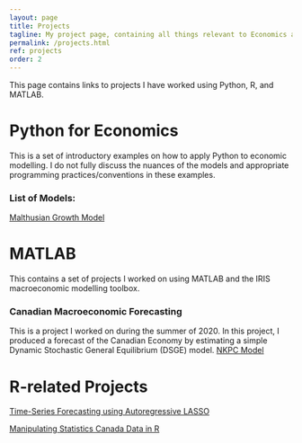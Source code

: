 ```yaml
---
layout: page
title: Projects
tagline: My project page, containing all things relevant to Economics and not.
permalink: /projects.html
ref: projects
order: 2
---
```

This page contains links to projects I have worked using Python, R, and MATLAB.

# Python for Economics
This is a set of introductory examples on how to apply Python to economic modelling. I do not fully discuss the nuances of the models and appropriate programming practices/conventions in these examples. 

### List of Models:
[Malthusian Growth Model](https://github.com/lj-valencia/Python-for-Macroeconomics/blob/master/Malthusian%20Model.ipynb)

# MATLAB
This contains a set of projects I worked on using MATLAB and the IRIS macroeconomic modelling toolbox.

### Canadian Macroeconomic Forecasting 
This is a project I worked on during the summer of 2020. In this project, I produced a forecast of the Canadian Economy by estimating a simple Dynamic Stochastic General Equilibrium (DSGE) model. [NKPC Model](https://github.com/lj-valencia/MATLAB-Projects/tree/master/NKPC%20Model)

# R-related Projects

[Time-Series Forecasting using Autoregressive LASSO](https://github.com/lj-valencia/R-projects/blob/master/autoregressive-lasso.pdf)

[Manipulating Statistics Canada Data in R](https://github.com/lj-valencia/R-projects/blob/master/manipulate-cansim.pdf)

